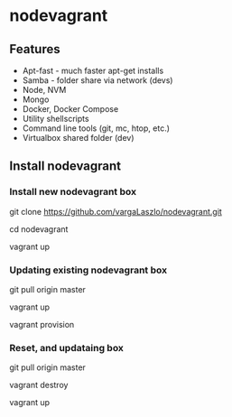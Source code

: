 # nodevagrant

## Features

* Apt-fast - much faster apt-get installs
* Samba - folder share via network (devs)
* Node, NVM
* Mongo
* Docker, Docker Compose
* Utility shellscripts
* Command line tools (git, mc, htop, etc.)
* Virtualbox shared folder (dev)

## Install nodevagrant

### Install new nodevagrant box

git clone https://github.com/vargaLaszlo/nodevagrant.git

cd nodevagrant

vagrant up

### Updating existing nodevagrant box

git pull origin master

vagrant up

vagrant provision

### Reset, and updataing box

git pull origin master

vagrant destroy

vagrant up
